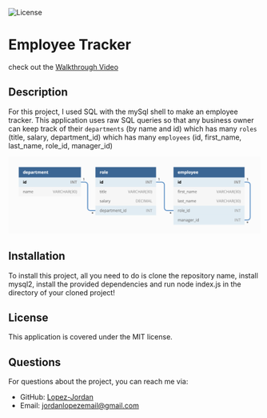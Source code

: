 
![License](https://img.shields.io/badge/license-MIT-brightgreen)

# Employee Tracker

check out the [Walkthrough Video](https://drive.google.com/file/d/1pptHBw5KprhblyS2n2AVz5LuV7JmaqCi/view)

## Description
For this project, I used SQL with the mySql shell to make an employee tracker. This application uses raw SQL queries so that any business owner can keep track of their `departments` (by name and id) which has many `roles` (title, salary, department_id) which has many `employees` (id, first_name, last_name, role_id, manager_id)

<img src="./pic.png" alt="models Image" width="600">



## Installation
To install this project, all you need to do is clone the repository name, install mysql2, install the provided dependencies and run node index.js in the directory of your cloned project!

## License
This application is covered under the MIT license.

## Questions
For questions about the project, you can reach me via:
- GitHub: [Lopez-Jordan](https://github.com/Lopez-Jordan)
- Email: jordanlopezemail@gmail.com